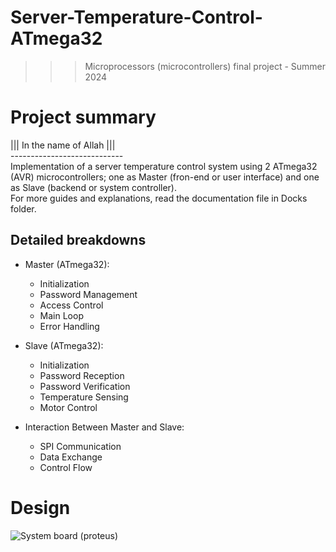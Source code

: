 # Server-Temperature-Control-ATmega32 
>>> Microprocessors (microcontrollers) final project - Summer 2024

# Project summary
||| In the name of Allah ||| </br>
---------------------------- </br>
Implementation of a server temperature control system using 2 ATmega32 (AVR) microcontrollers; one as Master (fron-end or user interface) and one as Slave (backend or system controller). <br />
For more guides and explanations, read the documentation file in Docks folder.</br > 

## Detailed breakdowns

- Master (ATmega32):
  - Initialization
  - Password Management
  - Access Control
  - Main Loop
  - Error Handling

- Slave (ATmega32):
  - Initialization
  -  Password Reception
  -  Password Verification
  -  Temperature Sensing
  -  Motor Control

- Interaction Between Master and Slave:
  - SPI Communication
  - Data Exchange
  - Control Flow

# Design
![System board (proteus)](https://github.com/user-attachments/assets/ae1eeb91-701d-4d43-a2e4-07f00f3e4659) 
